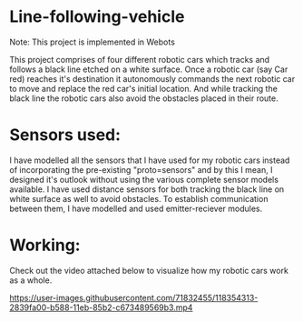 # Line-following-vehicle
Note: This project is implemented in Webots

This project comprises of four different robotic cars which tracks and follows a black line etched on a white surface. Once a robotic car (say Car red) reaches it's destination it autonomously commands the next robotic car to move and replace the red car's initial location. And while tracking the black line the robotic cars also avoid the obstacles placed in their route.

# Sensors used:
I have modelled all the sensors that I have used for my robotic cars instead of incorporating the pre-existing "proto=sensors" and by this I mean, I designed it's outlook without using the various complete sensor models available. I have used distance sensors for both tracking the black line on white surface as well to avoid obstacles. To establish communication between them, I have modelled and used emitter-reciever modules.

# Working:

Check out the video attached below to visualize how my robotic cars work as a whole.

https://user-images.githubusercontent.com/71832455/118354313-2839fa00-b588-11eb-85b2-c673489569b3.mp4

